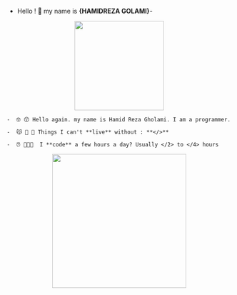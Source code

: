 - Hello ! 👋 my name is **{HAMIDREZA GOLAMI}**-












<p align=center><img height="200" src="https://thecolor.blog/wp-content/uploads/2021/10/GIF.gif">
  
  


    -  🤓 😚 Hello again. my name is Hamid Reza Gholami. I am a programmer.
  
    -  😽 👻 💓 Things I can't **live** without : **</>**
  
    -  ⏰ 🧑🏼‍💻  I **code** a few hours a day? Usually </2> to </4> hours
<p align=center> <img width="300" height="300" src="https://camo.githubusercontent.com/c1dcb74cc1c1835b1d716f5051499a2814c683c806b15f04b0eba492863703e9/68747470733a2f2f63646e2e6472696262626c652e636f6d2f75736572732f3733303730332f73637265656e73686f74732f363538313234332f6176656e746f2e676966"> 
